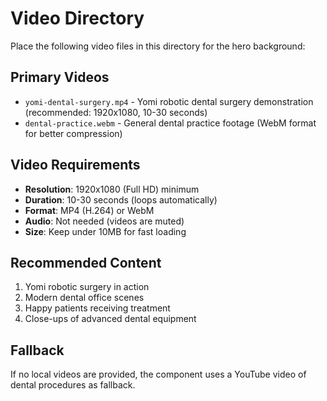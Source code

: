 # Video Directory

Place the following video files in this directory for the hero background:

## Primary Videos
- `yomi-dental-surgery.mp4` - Yomi robotic dental surgery demonstration (recommended: 1920x1080, 10-30 seconds)
- `dental-practice.webm` - General dental practice footage (WebM format for better compression)

## Video Requirements
- **Resolution**: 1920x1080 (Full HD) minimum
- **Duration**: 10-30 seconds (loops automatically)
- **Format**: MP4 (H.264) or WebM
- **Audio**: Not needed (videos are muted)
- **Size**: Keep under 10MB for fast loading

## Recommended Content
1. Yomi robotic surgery in action
2. Modern dental office scenes
3. Happy patients receiving treatment
4. Close-ups of advanced dental equipment

## Fallback
If no local videos are provided, the component uses a YouTube video of dental procedures as fallback.